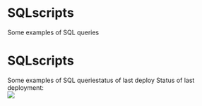 # SQLscripts
Some examples of SQL queries

# SQLscripts
Some examples of SQL queriestatus of last deploy
Status of last deployment:<br>
<img src= "https://github.com/Den44G/SQLscripts/workflows/MyFirstAction/bage.svg&branch=master"><br>
